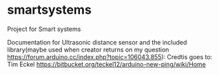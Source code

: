 # smartsystems
Project for Smart systems


Documentation for Ultrasonic distance sensor and the included library(maybe used when creator returns on my question https://forum.arduino.cc/index.php?topic=106043.855):
Credtis goes to: Tim Eckel
https://bitbucket.org/teckel12/arduino-new-ping/wiki/Home
